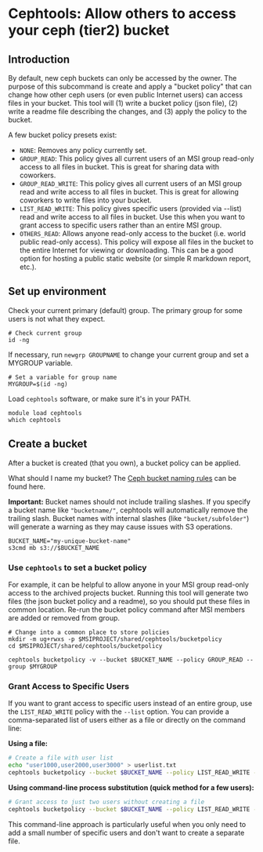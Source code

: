 # Cephtools: Allow others to access your ceph (tier2) bucket

## Introduction

By default, new ceph buckets can only be accessed by the owner. The purpose of this subcommand is create and apply a "bucket policy" that can change how other ceph users (or even public Internet users) can access files in your bucket. This tool will (1) write a bucket policy (json file), (2) write a readme file describing the changes, and (3) apply the policy to the bucket.

A few bucket policy presets exist:

- `NONE`: Removes any policy currently set.
- `GROUP_READ`: This policy gives all current users of an MSI group read-only access to all files in bucket. This is great for sharing data with coworkers.
- `GROUP_READ_WRITE`: This policy gives all current users of an MSI group read and write access to all files in bucket. This is great for allowing coworkers to write files into your bucket.
- `LIST_READ_WRITE`: This policy gives specific users (provided via --list) read and write access to all files in bucket. Use this when you want to grant access to specific users rather than an entire MSI group.
- `OTHERS_READ`: Allows anyone read-only access to the bucket (i.e. world public read-only access). This policy will expose all files in the bucket to the entire Internet for viewing or downloading. This can be a good option for hosting a public static website (or simple R markdown report, etc.).

## Set up environment

Check your current primary (default) group. The primary group for some users is not what they expect.

```
# Check current group
id -ng
```

If necessary, run `newgrp GROUPNAME` to change your current group and set a MYGROUP variable.

```
# Set a variable for group name
MYGROUP=$(id -ng)
```

Load `cephtools` software, or make sure it's in your PATH.

```
module load cephtools
which cephtools
```

## Create a bucket

After a bucket is created (that you own), a bucket policy can be applied.

What should I name my bucket? The [Ceph bucket naming rules](https://docs.ceph.com/en/latest/radosgw/s3/bucketops/) can be found here.

**Important:** Bucket names should not include trailing slashes. If you specify a bucket name like `"bucketname/"`, cephtools will automatically remove the trailing slash. Bucket names with internal slashes (like `"bucket/subfolder"`) will generate a warning as they may cause issues with S3 operations.

```
BUCKET_NAME="my-unique-bucket-name"
s3cmd mb s3://$BUCKET_NAME
```

### Use `cephtools` to set a bucket policy

For example, it can be helpful to allow anyone in your MSI group read-only access to the archived projects bucket. Running this tool will generate two files (the json bucket policy and a readme), so you should put these files in common location. Re-run the bucket policy command after MSI members are added or removed from group.

```
# Change into a common place to store policies
mkdir -m ug+rwxs -p $MSIPROJECT/shared/cephtools/bucketpolicy
cd $MSIPROJECT/shared/cephtools/bucketpolicy

cephtools bucketpolicy -v --bucket $BUCKET_NAME --policy GROUP_READ --group $MYGROUP
```

### Grant Access to Specific Users

If you want to grant access to specific users instead of an entire group, use the `LIST_READ_WRITE` policy with the `--list` option. You can provide a comma-separated list of users either as a file or directly on the command line:

**Using a file:**
```bash
# Create a file with user list
echo "user1000,user2000,user3000" > userlist.txt
cephtools bucketpolicy --bucket $BUCKET_NAME --policy LIST_READ_WRITE --group $MYGROUP --list userlist.txt
```

**Using command-line process substitution (quick method for a few users):**
```bash
# Grant access to just two users without creating a file
cephtools bucketpolicy --bucket $BUCKET_NAME --policy LIST_READ_WRITE --group $MYGROUP --list <(echo "user1000,user2000")
```

This command-line approach is particularly useful when you only need to add a small number of specific users and don't want to create a separate file.
